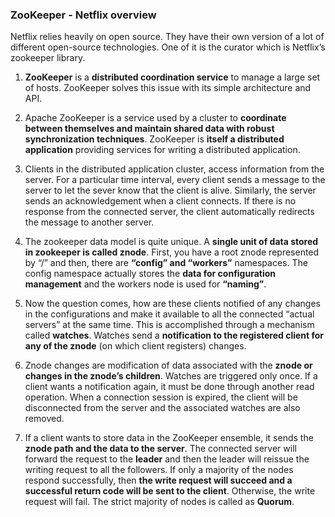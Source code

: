 ### ZooKeeper - Netflix overview

Netflix relies heavily on open source. They have their own version of a lot of different open-source technologies. 
One of it is the curator which is Netflix’s zookeeper library.

1. **ZooKeeper** is a **distributed coordination service** to manage a large set of hosts. ZooKeeper solves this issue with its simple architecture and API.

2. Apache ZooKeeper is a service used by a cluster to **coordinate between themselves and maintain shared data with robust synchronization techniques**. 
   ZooKeeper is **itself a distributed application** providing services for writing a distributed application.

3. Clients in the distributed application cluster, access information from the server. For a particular time interval, every client sends a message to the 
   server to let the sever know that the client is alive. Similarly, the server sends an acknowledgement when a client connects. 
   If there is no response from the connected server, the client automatically redirects the message to another server.

4. The zookeeper data model is quite unique. A **single unit of data stored in zookeeper is called znode**. First, you have a root znode represented by “/” 
   and then, there are **“config” and “workers”** namespaces. The config namespace actually stores the **data for configuration management** and 
   the workers node is used for **“naming”**.

5. Now the question comes, how are these clients notified of any changes in the configurations and make it available to all the connected “actual servers” 
   at the same time. This is accomplished through a mechanism called **watches**. Watches send a **notification to the registered client for any of the znode**
   (on which client registers) changes.

6. Znode changes are modification of data associated with the **znode or changes in the znode’s children**. Watches are triggered only once. 
   If a client wants a notification again, it must be done through another read operation. When a connection session is expired, the client will be disconnected 
   from the server and the associated watches are also removed.

7. If a client wants to store data in the ZooKeeper ensemble, it sends the **znode path and the data to the server**. The connected server will forward 
   the request to the **leader** and then the leader will reissue the writing request to all the followers. If only a majority of the nodes respond successfully, 
   then **the write request will succeed and a successful return code will be sent to the client**. Otherwise, the write request will fail. 
   The strict majority of nodes is called as **Quorum**.

